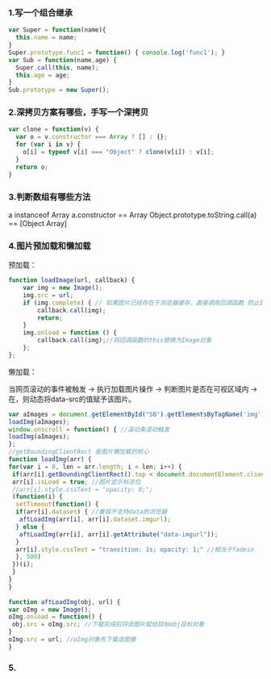 ### 1.写一个组合继承
``` javascript
var Super = function(name){
  this.name = name;
}
Super.prototype.func1 = function() { console.log('func1'); }
var Sub = function(name,age) {
  Super.call(this, name);
  this.age = age;
}
Sub.prototype = new Super();
```
### 2.深拷贝方案有哪些，手写一个深拷贝

```javascript
var clone = function(v) {
  var o = v.constructor === Array ? [] : {};
  for (var i in v) {
    o[i] = typeof v[i] === "Object" ? clone(v[i]) : v[i];
  }
  return o;
}
```

### 3.判断数组有哪些方法

a instanceof Array
a.constructor == Array
Object.prototype.toString.call(a) == [Object Array]

### 4.图片预加载和懒加载
预加载：
```javascript
function loadImage(url, callback) {
    var img = new Image();
    img.src = url;
    if (img.complete) { // 如果图片已经存在于浏览器缓存，直接调用回调函数 防止IE6不执行onload BUG
        callback.call(img);
        return;
    }
    img.onload = function () {
        callback.call(img);//将回调函数的this替换为Image对象
    };
};
```
懒加载：

当网页滚动的事件被触发 -> 执行加载图片操作 -> 判断图片是否在可视区域内 -> 在，则动态将data-src的值赋予该图片。
```javascript
var aImages = document.getElementById("SB").getElementsByTagName('img'); //获取id为SB的文档内所有的图片
loadImg(aImages);
window.onscroll = function() { //滚动条滚动触发
loadImg(aImages);
};
//getBoundingClientRect 是图片懒加载的核心
function loadImg(arr) {
for(var i = 0, len = arr.length; i < len; i++) {
 if(arr[i].getBoundingClientRect().top < document.documentElement.clientHeight && !arr[i].isLoad) {
 arr[i].isLoad = true; //图片显示标志位
 //arr[i].style.cssText = "opacity: 0;";
 (function(i) {
  setTimeout(function() {
  if(arr[i].dataset) { //兼容不支持data的浏览器
   aftLoadImg(arr[i], arr[i].dataset.imgurl);
  } else {
   aftLoadImg(arr[i], arr[i].getAttribute("data-imgurl"));
  }
  arr[i].style.cssText = "transition: 1s; opacity: 1;" //相当于fadein
  }, 500)
 })(i);
 }
}
}
 
function aftLoadImg(obj, url) {
var oImg = new Image();
oImg.onload = function() {
 obj.src = oImg.src; //下载完成后将该图片赋给目标obj目标对象
}
oImg.src = url; //oImg对象先下载该图像
}
```
### 5.